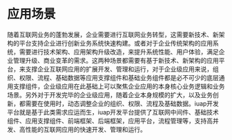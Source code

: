 # 应用场景

随着互联网业务的蓬勃发展，企业需要进行互联网业务转型，这需要新技术、新架构的平台支持企业进行创新业务系统快速构建。或者对于企业传统架构的应用系统，需要进行技术架构、应用架构升级改造，来提升系统性能、用户体验，满足企业管理升级、商业变革的需求。这两种场景都需要有基于新技术、新架构的应用平台，来支撑企业互联网应用的扩展开发、管理和运行，对于企业级应用来说，组织、权限、流程、基础数据等应用支撑组件和基础业务组件都是必不可少的底层通用支撑组件，企业级应用在此基础上可以聚焦企业应用的本身核心业务逻辑和业务场景。另外对于开发完毕的企业级应用，随着企业本身规模的扩大，以及业务创新，都需要在使用时，动态调整企业的组织、权限、流程及基础数据。iuap开发平台就是基于此类需求应运而生，iuap开发平台提供了互联网中间件、基础技术组件、应用支撑组件、前端框架、后端框架，应用平台，流程管理等，支持高并发、高性能的互联网应用的快速开发、管理和运行。
